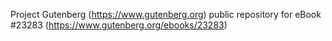 Project Gutenberg (https://www.gutenberg.org) public repository for eBook #23283 (https://www.gutenberg.org/ebooks/23283)

